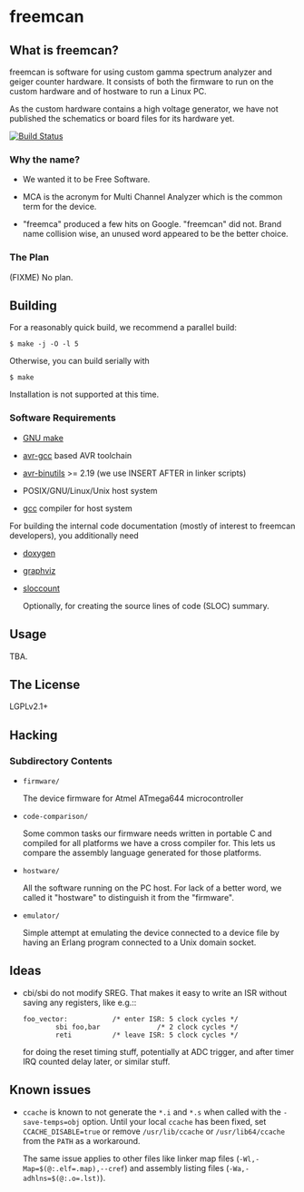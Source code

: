 # freemcan


## What is freemcan?

freemcan is software for using custom gamma spectrum analyzer and
geiger counter hardware. It consists of both the firmware to run on
the custom hardware and of hostware to run a Linux PC.

As the custom hardware contains a high voltage generator, we have
not published the schematics or board files for its hardware yet.

[![Build Status](https://travis-ci.org/ndim/freemcan.svg?branch=master)](https://travis-ci.org/ndim/freemcan)


### Why the name?

  * We wanted it to be Free Software.

  * MCA is the acronym for Multi Channel Analyzer which is the common
    term for the device.

  * "freemca" produced a few hits on Google. "freemcan" did not.
    Brand name collision wise, an unused word appeared to be the
    better choice.


### The Plan

(FIXME) No plan.


## Building

For a reasonably quick build, we recommend a parallel build:

    $ make -j -O -l 5

Otherwise, you can build serially with

    $ make

Installation is not supported at this time.


### Software Requirements


  * [GNU make](http://www.gnu.org/software/make/)

  * [avr-gcc](http://gcc.gnu.org/) based AVR toolchain

  * [avr-binutils](http://sourceware.org/binutils/) >= 2.19
    (we use INSERT AFTER in linker scripts)

  * POSIX/GNU/Linux/Unix host system

  * [gcc](http://gcc.gnu.org/) compiler for host system

For building the internal code documentation (mostly of interest to
freemcan developers), you additionally need

  * [doxygen](http://www.stack.nl/~dimitri/doxygen/index.html)

  * [graphviz](http://www.graphviz.org/)

  * [sloccount](http://www.dwheeler.com/sloccount)

    Optionally, for creating the source lines of code (SLOC) summary.


## Usage

TBA.


## The License

LGPLv2.1+


## Hacking


### Subdirectory Contents

  * `firmware/`

    The device firmware for Atmel ATmega644 microcontroller

  * `code-comparison/`

    Some common tasks our firmware needs written in portable C
    and compiled for all platforms we have a cross compiler
    for. This lets us compare the assembly language generated
    for those platforms.

  * `hostware/`

    All the software running on the PC host. For lack of a
    better word, we called it "hostware" to distinguish it from
    the "firmware".

  * `emulator/`

    Simple attempt at emulating the device connected to a
    device file by having an Erlang program connected to a
    Unix domain socket.


## Ideas

  * cbi/sbi do not modify SREG. That makes it easy to write an ISR
    without saving any registers, like e.g.::

        foo_vector:           /* enter ISR: 5 clock cycles */
                sbi foo,bar              /* 2 clock cycles */
                reti          /* leave ISR: 5 clock cycles */

    for doing the reset timing stuff, potentially at ADC trigger, and
    after timer IRQ counted delay later, or similar stuff.


## Known issues

  * `ccache` is known to not generate the `*.i` and `*.s` when called
    with the `-save-temps=obj` option.  Until your local `ccache` has
    been fixed, set `CCACHE_DISABLE=true` or remove `/usr/lib/ccache`
    or `/usr/lib64/ccache` from the `PATH` as a workaround.

    The same issue applies to other files like linker map files
    (`-Wl,-Map=$(@:.elf=.map),--cref`) and assembly listing files
    (`-Wa,-adhlns=$(@:.o=.lst)`).
